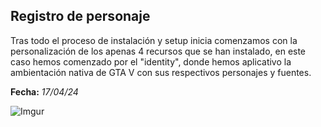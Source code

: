 ## Registro de personaje

Tras todo el proceso de instalación y setup inicia comenzamos con la personalización de los apenas 4 recursos que se han instalado, en este caso hemos comenzado por el "identity", donde hemos aplicativo la ambientación nativa de GTA V con sus respectivos personajes y fuentes. 

**Fecha:** _17/04/24_

![Imgur]([[https://ibb.co/cLHdJcn](https://res.cloudinary.com/dtydus3ig/image/upload/v1713462725/SGwqlsx_-_Imgur_ndipec.png)](https://res.cloudinary.com/dtydus3ig/image/upload/v1713462725/SGwqlsx_-_Imgur_ndipec.png))
